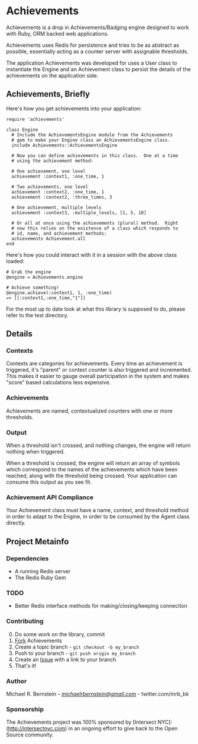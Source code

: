 # Achievements

Achievements is a drop in Achievements/Badging engine designed to work
with Ruby, ORM backed web applications.

Achievements uses Redis for persistence and tries to be as abstract as
possible, essentially acting as a counter server with assignable
thresholds.

The application Achievements was developed for uses a User class to
instantiate the Engine and an Achievement class to persist the details
of the achievements on the application side.

## Achievements, Briefly

Here's how you get achievements into your application:

    require 'achievements'

    class Engine
      # Include the AchievementsEngine module from the Achievements
      # gem to make your Engine class an AchievementsEngine class. 
      include Achievements::AchievementsEngine
      
      # Now you can define achievements in this class.  One at a time
      # using the achievement method:

      # One achievement, one level
      achievement :context1, :one_time, 1
      
      # Two achievements, one level
      achievement :context2, :one_time, 1
      achievement :context2, :three_times, 3

      # One achievement, multiple levels
      achievement :context3, :multiple_levels, [1, 5, 10]
      
      # Or all at once using the achievements (plural) method.  Right
      # now this relies on the existence of a class which responds to
      # id, name, and achievement methods:
      achievements Achievement.all
    end

Here's how you could interact with it in a session with the above
class loaded:

    # Grab the engine 
    @engine = Achievements.engine

    # Achieve something!
    @engine.achieve(:context1, 1, :one_time)
    => [[:context1,:one_time,"1"]]    

For the most up to date look at what this library is supposed to do,
please refer to the test directory.
    
## Details

### Contexts

Contexts are categories for achievements.  Every time an achievement
is triggered, it's "parent" or context counter is also triggered and
incremented.  This makes it easier to gauge overall participation in
the system and makes "score" based calculations less expensive.

### Achievements

Achievements are named, contextualized counters with one or more thresholds. 

### Output

When a threshold isn't crossed, and nothing changes, the engine will
return nothing when triggered.

When a threshold is crossed, the engine will return an array of
symbols which correspond to the names of the achievements which have
been reached, along with the threshold being crossed.  Your application can consume this output as you see
fit.

### Achievement API Compliance

Your Achievement class must have a name, context, and threshold method
in order to adapt to the Engine, in order to be consumed by the Agent
class directly.

## Project Metainfo

### Dependencies

* A running Redis server
* The Redis Ruby Gem

### TODO

* Better Redis interface methods for making/closing/keeping conneciton

### Contributing

0. Do some work on the library, commit
1. [Fork][1] Achievements
2. Create a topic branch - `git checkout -b my_branch`
3. Push to your branch - `git push origin my_branch`
4. Create an [Issue][2] with a link to your branch
5. That's it!

[1]: http://help.github.com/forking/
[2]: http://github.com/mrb/achievements/issues

### Author

Michael R. Bernstein - *michaelrbernstein@gmail.com* - twitter.com/mrb_bk

### Sponsorship

The Achievements project was 100% sponsored by [Intersect NYC]:(http://intersectnyc.com) in an ongoing effort to give back to the Open Source community.  
